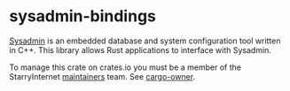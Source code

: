 # sysadmin-bindings

[Sysadmin](https://github.com/StarryInternet/sysadmin) is an
embedded database and system configuration tool written in C++.
This library allows Rust applications to interface with Sysadmin.

To manage this crate on crates.io you must be a member of 
the StarryInternet 
[maintainers](https://github.com/orgs/StarryInternet/teams/maintainers/members)
team. See [cargo-owner](http://doc.crates.io/crates-io.html#cargo-owner).

